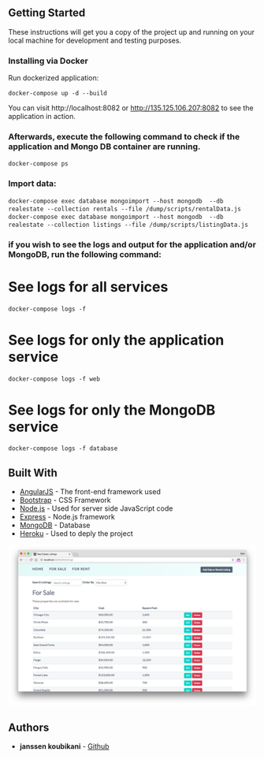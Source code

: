 

## Getting Started

These instructions will get you a copy of the project up and running on your local machine for development and testing purposes.


### Installing via Docker

Run dockerized application:

```
docker-compose up -d --build
```

You can visit http://localhost:8082  or http://135.125.106.207:8082 to see the application in action.

### Afterwards, execute the following command to check if the application and Mongo DB container are running.

```
docker-compose ps
```

### Import data:

```
docker-compose exec database mongoimport --host mongodb  --db realestate --collection rentals --file /dump/scripts/rentalData.js
docker-compose exec database mongoimport --host mongodb  --db realestate --collection listings --file /dump/scripts/listingData.js
```

 ### if you wish to see the logs and output for the application and/or MongoDB, run the following command:

# See logs for all services
```
docker-compose logs -f
```
# See logs for only the application service
```
docker-compose logs -f web
```

# See logs for only the MongoDB service
```
docker-compose logs -f database
```



## Built With

* [AngularJS](https://angularjs.org/) - The front-end framework used
* [Bootstrap](http://getbootstrap.com/) - CSS Framework
* [Node.js](https://nodejs.org/en/) - Used for server side JavaScript code
* [Express](https://expressjs.com/) - Node.js framework 
* [MongoDB](https://rometools.github.io/rome/) - Database
* [Heroku](https://rometools.github.io/rome/) - Used to deply the project

<img src="public/assets/real-estate-listings.png" width="800" />

## Authors

* **janssen koubikani** - [Github](https://github.com/janssenkoubikani/)
